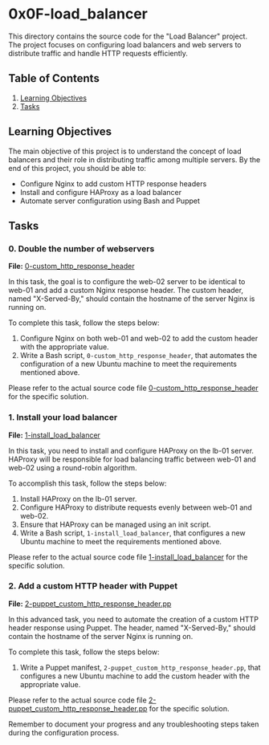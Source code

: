 # 0x0F-load_balancer

This directory contains the source code for the "Load Balancer" project. The project focuses on configuring load balancers and web servers to distribute traffic and handle HTTP requests efficiently.

## Table of Contents
1. [Learning Objectives](#learning-objectives)
2. [Tasks](#tasks)

## Learning Objectives

The main objective of this project is to understand the concept of load balancers and their role in distributing traffic among multiple servers. By the end of this project, you should be able to:
- Configure Nginx to add custom HTTP response headers
- Install and configure HAProxy as a load balancer
- Automate server configuration using Bash and Puppet

## Tasks

### 0. Double the number of webservers
**File:** [0-custom_http_response_header](./0-custom_http_response_header)

In this task, the goal is to configure the web-02 server to be identical to web-01 and add a custom Nginx response header. The custom header, named "X-Served-By," should contain the hostname of the server Nginx is running on.

To complete this task, follow the steps below:
1. Configure Nginx on both web-01 and web-02 to add the custom header with the appropriate value.
2. Write a Bash script, `0-custom_http_response_header`, that automates the configuration of a new Ubuntu machine to meet the requirements mentioned above.

Please refer to the actual source code file [0-custom_http_response_header](./0-custom_http_response_header) for the specific solution.

### 1. Install your load balancer
**File:** [1-install_load_balancer](./1-install_load_balancer)

In this task, you need to install and configure HAProxy on the lb-01 server. HAProxy will be responsible for load balancing traffic between web-01 and web-02 using a round-robin algorithm.

To accomplish this task, follow the steps below:
1. Install HAProxy on the lb-01 server.
2. Configure HAProxy to distribute requests evenly between web-01 and web-02.
3. Ensure that HAProxy can be managed using an init script.
4. Write a Bash script, `1-install_load_balancer`, that configures a new Ubuntu machine to meet the requirements mentioned above.

Please refer to the actual source code file [1-install_load_balancer](./1-install_load_balancer) for the specific solution.

### 2. Add a custom HTTP header with Puppet
**File:** [2-puppet_custom_http_response_header.pp](./2-puppet_custom_http_response_header.pp)

In this advanced task, you need to automate the creation of a custom HTTP header response using Puppet. The header, named "X-Served-By," should contain the hostname of the server Nginx is running on.

To complete this task, follow the steps below:
1. Write a Puppet manifest, `2-puppet_custom_http_response_header.pp`, that configures a new Ubuntu machine to add the custom header with the appropriate value.

Please refer to the actual source code file [2-puppet_custom_http_response_header.pp](./2-puppet_custom_http_response_header.pp) for the specific solution.

Remember to document your progress and any troubleshooting steps taken during the configuration process.


